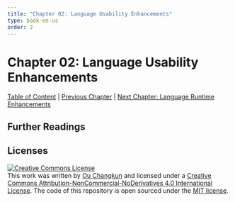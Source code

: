 ```yaml
---
title: "Chapter 02: Language Usability Enhancements"
type: book-en-us
order: 2
---
```


# Chapter 02: Language Usability Enhancements

[Table of Content](./toc.md) | [Previous Chapter](./01-intro.md) | [Next Chapter: Language Runtime Enhancements](./03-runtime.md)

## Further Readings

## Licenses

<a rel="license" href="http://creativecommons.org/licenses/by-nc-nd/4.0/"><img alt="Creative Commons License" style="border-width:0" src="https://i.creativecommons.org/l/by-nc-nd/4.0/88x31.png" /></a><br />This work was written by [Ou Changkun](https://changkun.de) and licensed under a <a rel="license" href="http://creativecommons.org/licenses/by-nc-nd/4.0/">Creative Commons Attribution-NonCommercial-NoDerivatives 4.0 International License</a>. The code of this repository is open sourced under the [MIT license](../../LICENSE).